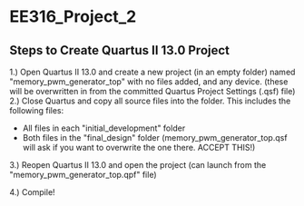 # EE316_Project_2

## Steps to Create Quartus II 13.0 Project

1.) Open Quartus II 13.0 and create a new project (in an empty folder) named "memory_pwm_generator_top" with no
    files added, and any device. (these will be overwritten in from the committed Quartus Project Settings (.qsf)
    file)
2.) Close Quartus and copy all source files into the folder. This includes the following files:

- All files in each "initial_development" folder
- Both files in the "final_design" folder (memory_pwm_generator_top.qsf will ask if you want to overwrite the one
  there. ACCEPT THIS!)

3.) Reopen Quartus II 13.0 and open the project (can launch from the "memory_pwm_generator_top.qpf" file)

4.) Compile!


